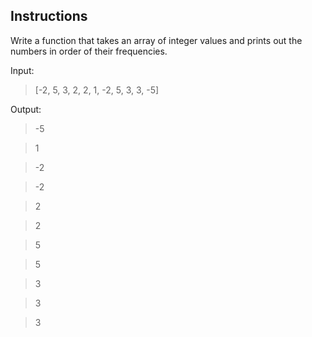 ## Instructions

Write a function that takes an array of integer values and prints out the numbers in order of their frequencies. 

Input:

> [-2, 5, 3, 2, 2, 1, -2, 5, 3, 3, -5]

Output:

> -5

> 1

> -2

> -2

> 2

> 2

> 5

> 5

> 3

> 3

> 3
